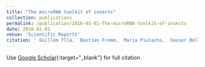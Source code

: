 ```yaml
---
title: "The microRNA toolkit of insects"
collection: publications
permalink: /publication/2016-01-01-The-microRNA-toolkit-of-insects
date: 2016-01-01
venue: 'Scientific Reports'
citation: ' Guillem Ylla,  Bastian Fromm,  Maria Piulachs,  Xavier Belles, &quot;The microRNA toolkit of insects.&quot; Scientific Reports, 2016.'
---
```

Use [Google Scholar](https://scholar.google.com/scholar?q=The+microRNA+toolkit+of+insects){:target="_blank"} for full citation